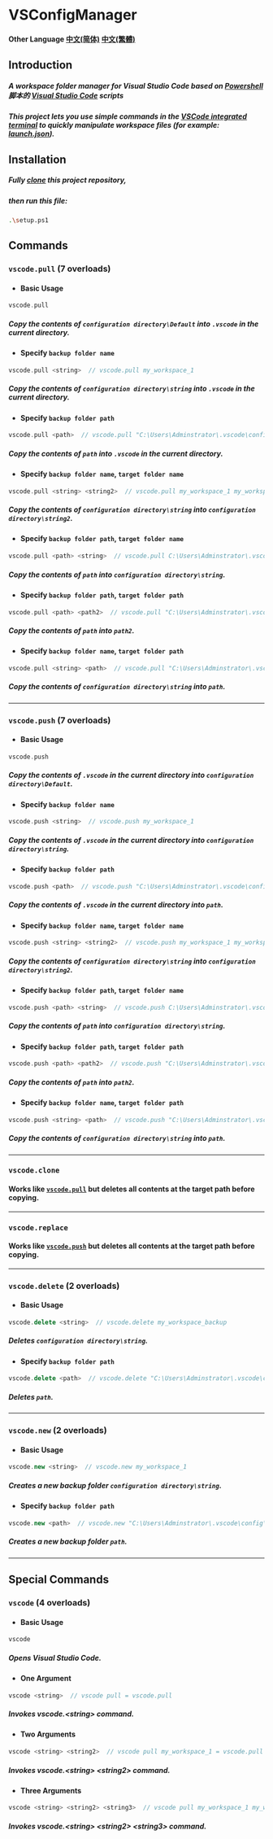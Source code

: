 # VSConfigManager

#### Other Language [中文(简体)](README_ZH.md) [中文(繁體)](README_TW.md)

## Introduction
##### A workspace folder manager for Visual Studio Code based on [Powershell](https://github.com/PowerShell/PowerShell) 脚本的 [Visual Studio Code](https://github.com/microsoft/vscode) scripts
##### This project lets you use simple commands in the [VSCode integrated terminal](https://code.visualstudio.com/docs/terminal/basics) to quickly manipulate workspace files (for example: [launch.json](https://code.visualstudio.com/docs/debugtest/debugging)).

## Installation
##### Fully [clone](https://docs.github.com/en/repositories/creating-and-managing-repositories/cloning-a-repository) this project repository,
##### then run this file:
```bash
.\setup.ps1
```

## Commands

### ```vscode.pull``` (7 overloads)

- #### Basic Usage  
```cpp
vscode.pull
```  
##### Copy the contents of `configuration directory\Default` into `.vscode` in the current directory.

- #### Specify `backup folder name`  
```cpp
vscode.pull <string>  // vscode.pull my_workspace_1
```  
##### Copy the contents of `configuration directory\string` into `.vscode` in the current directory.

- #### Specify `backup folder path`  
```cpp
vscode.pull <path>  // vscode.pull "C:\Users\Adminstrator\.vscode\config\my_workspace_1\"
```  
##### Copy the contents of `path` into `.vscode` in the current directory.

- #### Specify `backup folder name`, `target folder name`  
```cpp
vscode.pull <string> <string2>  // vscode.pull my_workspace_1 my_workspace_backup
```  
##### Copy the contents of `configuration directory\string` into `configuration directory\string2`.

- #### Specify `backup folder path`, `target folder name`  
```cpp
vscode.pull <path> <string>  // vscode.pull C:\Users\Adminstrator\.vscode\config\my_workspace_1\ my_workspace_backup
```  
##### Copy the contents of `path` into `configuration directory\string`.

- #### Specify `backup folder path`, `target folder path`  
```cpp
vscode.pull <path> <path2>  // vscode.pull "C:\Users\Adminstrator\.vscode\config\my_workspace_1\" "C:\Users\Adminstrator\.vscode\config\my_workspace_backup\"
```  
##### Copy the contents of `path` into `path2`.

- #### Specify `backup folder name`, `target folder path`  
```cpp
vscode.pull <string> <path>  // vscode.pull "C:\Users\Adminstrator\.vscode\config\my_workspace_1\" "C:\Users\Adminstrator\.vscode\config\my_workspace_backup\"
```  
##### Copy the contents of `configuration directory\string` into `path`.

---

### ```vscode.push``` (7 overloads)

- #### Basic Usage  
```cpp
vscode.push
```  
##### Copy the contents of `.vscode` in the current directory into `configuration directory\Default`.

- #### Specify `backup folder name`  
```cpp
vscode.push <string>  // vscode.push my_workspace_1
```  
##### Copy the contents of `.vscode` in the current directory into `configuration directory\string`.

- #### Specify `backup folder path`  
```cpp
vscode.push <path>  // vscode.push "C:\Users\Adminstrator\.vscode\config\my_workspace_1\"
```  
##### Copy the contents of `.vscode` in the current directory into `path`.

- #### Specify `backup folder name`, `target folder name`  
```cpp
vscode.push <string> <string2>  // vscode.push my_workspace_1 my_workspace_backup
```  
##### Copy the contents of `configuration directory\string` into `configuration directory\string2`.

- #### Specify `backup folder path`, `target folder name`  
```cpp
vscode.push <path> <string>  // vscode.push C:\Users\Adminstrator\.vscode\config\my_workspace_1\ my_workspace_backup
```  
##### Copy the contents of `path` into `configuration directory\string`.

- #### Specify `backup folder path`, `target folder path`  
```cpp
vscode.push <path> <path2>  // vscode.push "C:\Users\Adminstrator\.vscode\config\my_workspace_1\" "C:\Users\Adminstrator\.vscode\config\my_workspace_backup\"
```  
##### Copy the contents of `path` into `path2`.

- #### Specify `backup folder name`, `target folder path`  
```cpp
vscode.push <string> <path>  // vscode.push "C:\Users\Adminstrator\.vscode\config\my_workspace_1\" "C:\Users\Adminstrator\.vscode\config\my_workspace_backup\"
```  
##### Copy the contents of `configuration directory\string` into `path`.

---

### ```vscode.clone```  
#### Works like [```vscode.pull```](#vscodepull-7-overloads) but deletes all contents at the target path before copying.

---

### ```vscode.replace```  
#### Works like [```vscode.push```](#vscodepush-7-overloads) but deletes all contents at the target path before copying.

---

### ```vscode.delete``` (2 overloads)

- #### Basic Usage  
```cpp
vscode.delete <string>  // vscode.delete my_workspace_backup
```  
##### Deletes `configuration directory\string`.

- #### Specify `backup folder path`  
```cpp
vscode.delete <path>  // vscode.delete "C:\Users\Adminstrator\.vscode\config\my_workspace_backup\"
```  
##### Deletes `path`.

---

### ```vscode.new``` (2 overloads)

- #### Basic Usage  
```cpp
vscode.new <string>  // vscode.new my_workspace_1
```  
##### Creates a new backup folder `configuration directory\string`.

- #### Specify `backup folder path`  
```cpp
vscode.new <path>  // vscode.new "C:\Users\Adminstrator\.vscode\config\my_workspace_1\"
```  
##### Creates a new backup folder `path`.

---

## Special Commands

### ```vscode``` (4 overloads)

- #### Basic Usage  
```cpp
vscode
```  
##### Opens Visual Studio Code.

- #### One Argument  
```cpp
vscode <string>  // vscode pull = vscode.pull
```  
##### Invokes vscode.\<string\> command.

- #### Two Arguments  
```cpp
vscode <string> <string2>  // vscode pull my_workspace_1 = vscode.pull my_workspace_1
```  
##### Invokes vscode.\<string\> \<string2\> command.

- #### Three Arguments  
```cpp
vscode <string> <string2> <string3>  // vscode pull my_workspace_1 my_workspace_backup = vscode.pull my_workspace_1 my_workspace_backup
```  
##### Invokes vscode.\<string\> \<string2\> \<string3\> command.
